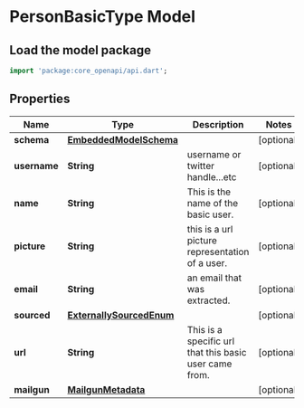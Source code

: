 # PersonBasicType Model

## Load the model package
```dart
import 'package:core_openapi/api.dart';
```

## Properties
Name | Type | Description | Notes
------------ | ------------- | ------------- | -------------
**schema** | [**EmbeddedModelSchema**](EmbeddedModelSchema) |  | [optional] 
**username** | **String** | username or twitter handle...etc | [optional] 
**name** | **String** | This is the name of the basic user. | [optional] 
**picture** | **String** | this is a url picture representation of a user. | [optional] 
**email** | **String** | an email that was extracted. | [optional] 
**sourced** | [**ExternallySourcedEnum**](ExternallySourcedEnum) |  | [optional] 
**url** | **String** | This is a specific url that this basic user came from. | [optional] 
**mailgun** | [**MailgunMetadata**](MailgunMetadata) |  | [optional] 




